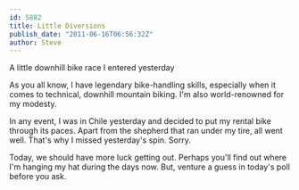 ```yaml
---
id: 5882
title: Little Diversions
publish_date: "2011-06-16T06:56:32Z"
author: Steve
---
```

A little downhill bike race I entered yesterday

As you all know, I have legendary bike-handling skills, especially when it comes to technical, downhill mountain biking. I'm also world-renowned for my modesty.

In any event, I was in Chile yesterday and decided to put my rental bike through its paces. Apart from the shepherd that ran under my tire, all went well. That's why I missed yesterday's spin. Sorry.

Today, we should have more luck getting out. Perhaps you'll find out where I'm hanging my hat during the days now. But, venture a guess in today's poll before you ask.
